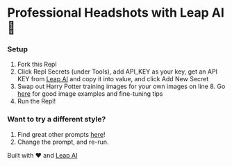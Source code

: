 # Professional Headshots with Leap AI 👔

### Setup
1. Fork this Repl
2. Click Repl Secrets (under Tools), add API_KEY as your key, get an API KEY from [Leap AI](https://tryleap.ai/) and copy it into value, and click Add New Secret
3. Swap out Harry Potter training images for your own images on line 8. Go [here](https://guides.tryleap.ai/guides/faqs-avatar-fine-tuning) for good image examples and fine-tuning tips 
4. Run the Repl!

### Want to try a different style?

1. Find great other prompts [here](https://guides.tryleap.ai/guides/stellar-prompts-for-ai-avatars)!
2. Change the prompt, and re-run.

Built with ❤️ and [Leap AI](https://tryleap.ai/)
